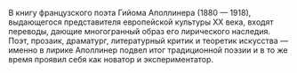 <!--2017-01-02 07:44:45-->
В книгу французского поэта Гийома Аполлинера (1880 — 1918), выдающегося представителя европейской культуры XX века, входят переводы, дающие многогранный образ его лирического наследия.
    Поэт, прозаик, драматург, литературный критик и теоретик искусства — именно в лирике Аполлинер подвел итог традиционной поэзии и в то же время проявил себя как новатор и экспериментатор.